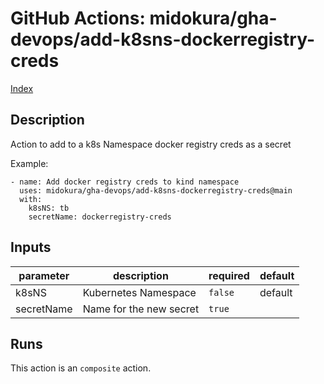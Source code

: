 # GitHub Actions: midokura/gha-devops/add-k8sns-dockerregistry-creds

[Index](../gha.md)

<!-- action-docs-description -->
## Description

Action to add to a k8s Namespace docker registry creds as a secret

Example:
```
- name: Add docker registry creds to kind namespace
  uses: midokura/gha-devops/add-k8sns-dockerregistry-creds@main
  with:
    k8sNS: tb
    secretName: dockerregistry-creds    
```



<!-- action-docs-description -->

<!-- action-docs-inputs -->
## Inputs

| parameter | description | required | default |
| - | - | - | - |
| k8sNS | Kubernetes Namespace | `false` | default |
| secretName | Name for the new secret | `true` |  |



<!-- action-docs-inputs -->

<!-- action-docs-outputs -->

<!-- action-docs-outputs -->

<!-- action-docs-runs -->
## Runs

This action is an `composite` action.


<!-- action-docs-runs -->